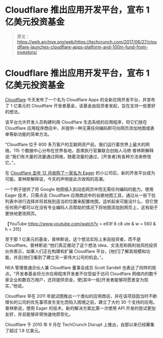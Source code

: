 # Cloudflare 推出应用开发平台，宣布 1 亿美元投资基金 

> 原文：<https://web.archive.org/web/https://techcrunch.com/2017/06/27/cloudflare-launches-cloudflare-apps-platform-and-100m-fund-from-investors/>

# Cloudflare 推出应用开发平台，宣布 1 亿美元投资基金

[Cloudflare](https://web.archive.org/web/20221209015557/https://www.cloudflare.com/) 今天发布了一个名为 Cloudflare Apps 的全新应用开发平台，并宣布了 1 亿美元的 Cloudflare 开发者基金，该基金由投资者发起，旨在支持一些更好的想法。

该平台允许开发人员构建利用 Cloudflare 生态系统的应用程序，将它们放在 Cloudflare 应用程序商店中，并提供一种无需任何编码即可向网页添加地图或表单等新功能的简单方法。

“Cloudflare 位于 600 多万客户的互联网资产前。我们运行着世界上最大的网络，115 个数据中心分布在世界各地。首席执行官兼联合创始人马修·普林斯解释说:“我们有大量的流量通过网络，随着流量的通过，[开发者]有各种方法来修改它。”。

在 [Cloudflare 去年 12 月收购了一家名为 Eager](https://web.archive.org/web/20221209015557/https://beta.techcrunch.com/2016/12/13/cloudflare-acquires-eager-to-expand-app-platform/) 的小公司后，新的开发平台成为可能。普林斯解释说，今天的声明是此次收购的高潮。

一个例子提供了将 Google 地图插入到动态网页中而无需任何编码的能力。使用 Eager 技术，只需点击 Cloudflare 应用商店中的谷歌地图工具，通过从一些下拉列表中进行选择并将其拖到适当的位置来配置地图。这听起来可能没什么，但它使任何用户都可以在没有专业编码人员帮助的情况下将地图添加到网页上，这有助于更快地更改网页。

【YouTube https://www.youtube.com/watch?v = e93f 6 c8 ute & w = 560 & h = 315]

至于那 1 亿美元的基金，普林斯说，这个想法实际上来自投资者，而不是 Cloudflare。普林斯说:“他们真正推动了这个想法 idea、文洛克和佩利翁风险投资伙伴表示，如果人们正在构建和扩展 Cloudflare 平台，[他们]了解其规模和功能，并且[他们]看到了建立另一家伟大公司的机会。”。

NEA 管理普通合伙人兼 Cloudflare 董事会成员 Scott Sandell 也表达了同样的观点。“开发者基金将允许应用程序开发者不仅受益于访问 Cloudflare 网络内的数千家企业和数百万用户，还将提供资金，使[其中一些]开发者能够将愿景变为现实，”他说。

Cloudflare 早在 2011 年就试图推出一个类似的应用商店，并在该项目因当时不断增长的公司的优先事项发生变化而陷入困境之前，建立了大约 30 个支持的应用。普林斯说，使用 Eager 的技术，新的解决方案比第一次使用 API 开发的尝试更加友好，并且能够非常快速地原型化。

Cloudflare 于 2010 年 9 月在 TechCrunch Disrupt 上推出，自那以来已经筹集了超过 1.8 亿美元。